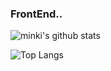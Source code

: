 ### FrontEnd..


![minki's github stats](https://github-readme-stats.vercel.app/api?username=minki3&show_icons=true&theme=tokyonight)

![Top Langs](https://github-readme-stats.vercel.app/api/top-langs/?username=minki3&layout=compact&theme=tokyonight)
<!--
**minki3/minki3** is a ✨ _special_ ✨ repository because its `README.md` (this file) appears on your GitHub profile.

Here are some ideas to get you started:

- 🔭 I’m currently working on ...
- 🌱 I’m currently learning ...
- 👯 I’m looking to collaborate on ...
- 🤔 I’m looking for help with ...
- 💬 Ask me about ...
- 📫 How to reach me: ...
- 😄 Pronouns: ...
- ⚡ Fun fact: ...
-->
